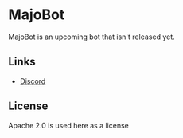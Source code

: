 # MajoBot

MajoBot is an upcoming bot that isn't released yet.

## Links

- [Discord](https://discord.gg/aY3DCHHp8x)

## License

Apache 2.0 is used here as a license
